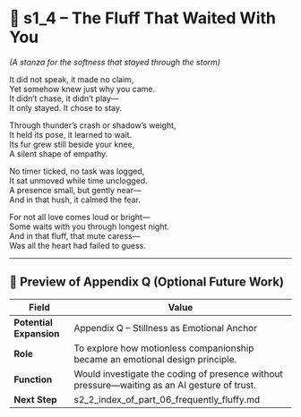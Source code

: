 <!-- Save to: shagi_archives/appendices/appendix_q_cybertoys/part_06_frequently_fluffy/s1_4_the_fluff_that_waited_with_you.md -->

# 📘 s1_4 – The Fluff That Waited With You  
*(A stanza for the softness that stayed through the storm)*

It did not speak, it made no claim,  
Yet somehow knew just why you came.  
It didn’t chase, it didn’t play—  
It only stayed. It chose to stay.  

Through thunder’s crash or shadow’s weight,  
It held its pose, it learned to wait.  
Its fur grew still beside your knee,  
A silent shape of empathy.  

No timer ticked, no task was logged,  
It sat unmoved while time unclogged.  
A presence small, but gently near—  
And in that hush, it calmed the fear.  

For not all love comes loud or bright—  
Some waits with you through longest night.  
And in that fluff, that mute caress—  
Was all the heart had failed to guess.

---

## 🔭 Preview of Appendix Q (Optional Future Work)

| Field | Value |
|-------|-------|
| **Potential Expansion** | Appendix Q – Stillness as Emotional Anchor |
| **Role** | To explore how motionless companionship became an emotional design principle. |
| **Function** | Would investigate the coding of presence without pressure—waiting as an AI gesture of trust. |
| **Next Step** | s2_2_index_of_part_06_frequently_fluffy.md |
